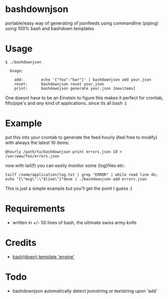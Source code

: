 bashdownjson
===========

portable/easy way of generating of jsonfeeds using commandline (piping) using 100% bash and bashdown templates

Usage
=====

    $ ./bashdownjson 
    
      Usage: 

        add:        echo '{"foo":"bar"}' | bashdownjson add your.json
        reset:      bashdownjson reset your.json
        print:      bashdownjson generate your.json [maxitems]

One doesnt have to be an Einstein to figure this makes it perfect for crontab, fifo/pipe's and *any* kind of applications..since its all bash :)

Example
=======

put this into your crontab to generate the feed hourly (feel free to modify) with always the latest 10 items:
    
    @hourly /path/to/bashdownjson print errors.json 10 > /var/www/foo/errors.json

now with tail(f) you can easily monitor some (log)files etc:

    tailf /some/application/log.txt | grep "ERROR" | while read line do; echo "{\"msg\":\"$line\"}"done | ./bashdownjson add errors.json

This is just a simple example but you'll get the point I guess :)

Requirements
============

* written in +/- 50 lines of bash, the ultimate swiss army knife 

Credits
=======

* [bash(down) template 'engine'](https://github.com/coderofsalvation/bashdown)

Todo
====
* bashdownjson automatically detect jsonstring or textstring upon 'add'
